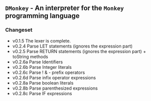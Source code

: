 ## `DMonkey` - An interpreter for the `Monkey` programming language

### Changeset
* v0.1.5 The lexer is complete.
* v0.2.4 Parse LET statements (ignores the expression part)
* v0.2.5 Parse RETURN statements (ignores the expression part) + toString methods
* v0.2.6a Parse Identifiers
* v0.2.6b Parse Integer literals
* v0.2.6c Parse ! & - prefix operators
* v0.2.6d Parse infix operator expressions
* v0.2.8a Parse boolean literals
* v0.2.8b Parse parenthesized expressions
* v0.2.8c Parse IF expressions

